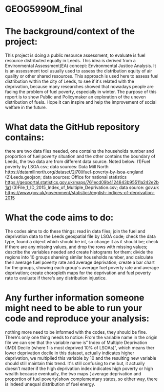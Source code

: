 # GEOG5990M_final
# The background/context of the project:
This project is doing a public resource assessment, to evaluate is fuel resource distributed equally in Leeds.
This idea is derived from a Environmental Assessment(EA) concept: Environmental Justice Analysis. It is an assessment tool usually used to assess the distribution equity of air quality or other shared resources.
This approach is used here to assess fuel distribution within the city of Leeds, to see if it's related with the deprivation, because many researches showed that nowadays people are facing the problem of fuel poverty, especially in winter.
The purpose of this report is to show Public and Policymaker an exploration of the uneven distribution of fuels. Hope it can inspire and help the improvement of social welfare in the future.
# What data the GitHub repository contains:
there are two data files needed, one contains the households number and proportion of fuel poverty situation and the other contains the boundary of Leeds, the two data are from different data source. Noted below:
(1)Fuel poverty by LSOA.csv;  data sources: Data Mill North https://datamillnorth.org/dataset/2j70l/fuel-poverty-by-lsoa-england
(2)Leeds.geojson;  data sources: Office for national statistics https://geoportal.statistics.gov.uk/maps/761ecd09b4124843b95511a242e2b1a1
(3)File_1_ID_2015_Index_of_Multiple_Deprivation.csv;  data source: gov.uk https://www.gov.uk/government/statistics/english-indices-of-deprivation-2015
# What the code aims to do:
The codes aims to do these things: read in data files; join the fuel and deprivation data to the Leeds geospatial file by LSOA code; check the data type, found a object which should be  int, so change it as it should be;
check if there are any missing values, and drop the rows with missing values; describe the variables needed and create histograms for them; divide the regions into 10 groups shareing similar households number, and calculate their average fuel poverty rate and average deprivation;
create a bar chart for the groups, showing each group's average fuel poverty rate and average deprivation; create choropleth maps for the deprivation and fuel poverty rate to evaluate if there's any distribution injustice.
# Any further information someone might need to be able to run your code and reproduce your analysis:
nothing more need to be informed with the codes, they should be fine. There's only one thing needs to notice: From the variable name in the origin file we can see that the variable name is" Index of Multiple Deprivation (IMD) Decile (where 1 is most deprived 10% of LSOAs)", which means ther lower deprivation decile in this dataset, actually indicates higher deprivation, we multiplied this variable by 10 and the resulting new variable should still maintain this trend. It's still confusing to me but, it actually doesn't matter if the high deprivation index indicates high poverty or high wealth because eventually, the two maps ( average deprivation and proportion of fuel poverty)show complementary states, so either way, there is indeed unequal distribution of fuel energy.
